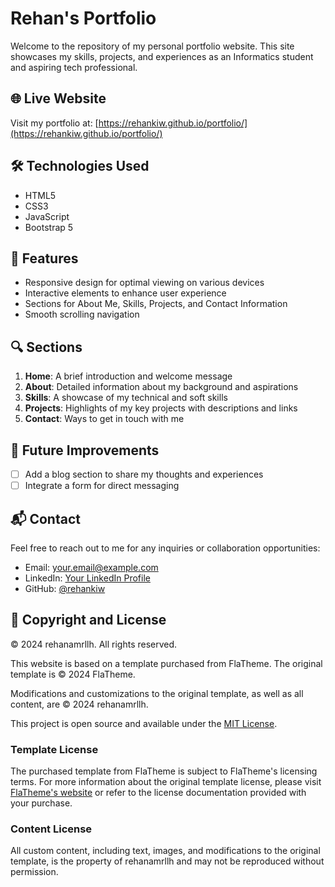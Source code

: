 # Rehan's Portfolio

Welcome to the repository of my personal portfolio website. This site showcases my skills, projects, and experiences as an Informatics student and aspiring tech professional.

## 🌐 Live Website

Visit my portfolio at: [https://rehankiw.github.io/portfolio/](https://rehankiw.github.io/portfolio/)

## 🛠 Technologies Used

- HTML5
- CSS3
- JavaScript
- Bootstrap 5

## 🌟 Features

- Responsive design for optimal viewing on various devices
- Interactive elements to enhance user experience
- Sections for About Me, Skills, Projects, and Contact Information
- Smooth scrolling navigation

## 🔍 Sections

1. **Home**: A brief introduction and welcome message
2. **About**: Detailed information about my background and aspirations
3. **Skills**: A showcase of my technical and soft skills
4. **Projects**: Highlights of my key projects with descriptions and links
5. **Contact**: Ways to get in touch with me

## 🚀 Future Improvements

- [ ] Add a blog section to share my thoughts and experiences
- [ ] Integrate a form for direct messaging

## 📬 Contact

Feel free to reach out to me for any inquiries or collaboration opportunities:

- Email: [your.email@example.com](rehanamrllh@gmail.com)
- LinkedIn: [Your LinkedIn Profile](https://www.linkedin.com/in/rayhan-amrullah-3a2741328/)
- GitHub: [@rehankiw](https://github.com/rehankiw)

## 📄 Copyright and License

© 2024 rehanamrllh. All rights reserved.

This website is based on a template purchased from FlaTheme. The original template is © 2024 FlaTheme.

Modifications and customizations to the original template, as well as all content, are © 2024 rehanamrllh.

This project is open source and available under the [MIT License](LICENSE).

### Template License
The purchased template from FlaTheme is subject to FlaTheme's licensing terms. For more information about the original template license, please visit [FlaTheme's website](https://flatheme.com) or refer to the license documentation provided with your purchase.

### Content License
All custom content, including text, images, and modifications to the original template, is the property of rehanamrllh and may not be reproduced without permission.
